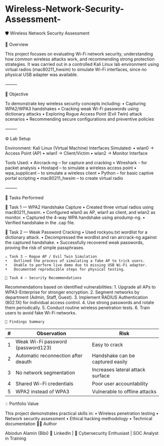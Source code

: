 # Wireless-Network-Security-Assessment-
🛡 Wireless Network Security Assessment

🎯 Overview

This project focuses on evaluating Wi-Fi network security, understanding how common wireless attacks work, and recommending strong protection strategies.
It was carried out in a controlled Kali Linux lab environment using virtual radios (mac80211_hwsim) to simulate Wi-Fi interfaces, since no physical USB adapter was available.

⸻

🧩 Objective

To demonstrate key wireless security concepts including:
	•	Capturing WPA2/WPA3 handshakes
	•	Cracking weak Wi-Fi passwords using dictionary attacks
	•	Exploring Rogue Access Point (Evil Twin) attack scenarios
	•	Recommending secure configurations and preventive policies

⸻

⚙ Lab Setup

Environment: Kali Linux (Virtual Machine)
Interfaces Simulated:
	•	wlan0 → Access Point (AP)
	•	wlan1 → Client/Victim
	•	wlan2 → Monitor Interface
	
Tools Used:
	•	Aircrack-ng – for capture and cracking
	•	Wireshark – for packet analysis
	•	Hostapd – to simulate a wireless access point
	•	wpa_supplicant – to simulate a wireless client
	•	Python – for basic captive portal scripting
	•	mac80211_hwsim – to create virtual radio

⸻

🧠 Tasks Performed

🧩 Task 1 — WPA2 Handshake Capture
	•	Created three virtual radios using mac80211_hwsim.
	•	Configured wlan0 as AP, wlan1 as client, and wlan2 as monitor.
	•	Captured the 4-way WPA handshake using airodump-ng.
	•	Verified handshake in the .cap file.
	
🔐 Task 2 — Weak Password Cracking
	•	Used rockyou.txt wordlist for a dictionary attack.
	•	Decompressed the wordlist and ran aircrack-ng against the captured handshake.
	•	Successfully recovered weak passwords, proving the risk of simple passphrases.
	
	⚠ Task 3 — Rogue AP / Evil Twin Simulation
	•	Outlined the process of simulating a fake AP to trick users.
	•	Unable to perform live demo due to missing USB Wi-Fi adapter.
	•	Documented reproducible steps for physical testing.

	🧾 Task 4 — Security Recommendations

Recommendations based on identified vulnerabilities:
	1.	Upgrade all APs to WPA3-Enterprise for stronger encryption.
	2.	Segment networks by department (Admin, Staff, Guest).
	3.	Implement RADIUS Authentication (802.1X) for individual access control.
	4.	Use strong passwords and rotate them periodically.
	5.	Conduct routine wireless penetration tests.
	6.	Train users to avoid fake Wi-Fi networks.

	🧠 Findings Summary
| # | Observation                          | Risk                             |
|---|--------------------------------------|----------------------------------|
| 1 | Weak Wi-Fi password (password123)    | Easy to crack                    |
| 2 | Automatic reconnection after deauth  | Handshake can be captured easily |
| 3 | No network segmentation              | Increases lateral attack surface |
| 4 | Shared Wi-Fi credentials             | Poor user accountability         |
| 5 | WPA2 instead of WPA3                 | Vulnerable to offline attacks    |

💡 Portfolio Value

This project demonstrates practical skills in:
	•	Wireless penetration testing
	•	Network security assessment
	•	Ethical hacking methodology
	•	Technical documentation
	👨‍💻 Author

Abiodun Alamin (Bibi)
🔗 LinkedIn | 🧠 Cybersecurity Enthusiast | SOC Analyst in Training
